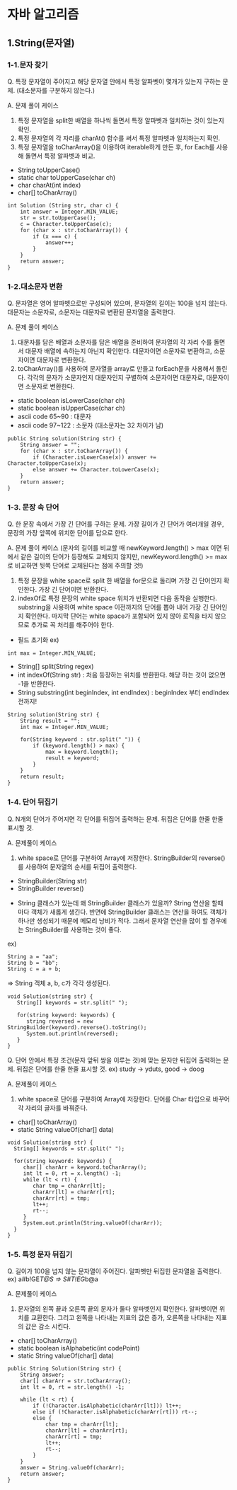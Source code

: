 # 자바 알고리즘

## 1.String(문자열)
### 1-1.문자 찾기
Q.
특정 문자열이 주어지고 해당 문자열 안에서 특정 알파벳이 몇개가 있는지 구하는 문제.
(대소문자를 구분하지 않는다.)

A.
문제 풀이 케이스
1) 특정 문자열을 split한 배열을 하나씩 돌면서 특정 알파벳과 일치하는 것이 있는지 확인.
2) 특정 문자열의 각 자리를 charAt() 함수를 써서 특정 알파벳과 일치하는지 확인.
3) 특정 문자열을 toCharArray()을 이용하여 iterable하게 만든 후, for Each를 사용해 돌면서 특정 알파벳과 비교.

* String toUpperCase()
* static char toUpperCase(char ch)
* char charAt(int index)
* char[] toCharArray()

~~~
int Solution (String str, char c) {
    int answer = Integer.MIN_VALUE;
    str = str.toUpperCase();
    c = Character.toUpperCase(c);
    for (char x : str.toCharArray()) {
        if (x === c) {
            answer++;
        }
    }
    return answer;
}
~~~

### 1-2.대소문자 변환
Q.
문자열은 영어 알파벳으로만 구성되어 있으며, 문자열의 길이는 100을 넘지 않는다.
대문자는 소문자로, 소문자는 대문자로 변환된 문자열을 출력한다.

A.
문제 풀이 케이스
1) 대문자를 담은 배열과 소문자를 담은 배열을 준비하여 문자열의 각 자리 수를 돌면서 대문자 배열에 속하는지 아닌지 확인한다. 
   대문자이면 소문자로 변환하고, 소문자이면 대문자로 변환한다.
2) toCharArray()를 사용하여 문자열을 array로 만들고 forEach문을 사용해서 돌린다.
    각각의 문자가 소문자인지 대문자인지 구별하여 소문자이면 대문자로, 대문자이면 소문자로 변환한다.

* static boolean isLowerCase(char ch)
* static boolean isUpperCase(char ch)
* ascii code 65~90 : 대문자
* ascii code 97~122 : 소문자 (대소문자는 32 차이가 남)

~~~
public String solution(String str) {
    String answer = "";
    for (char x : str.toCharArray()) {
        if (Character.isLowerCase(x)) answer += Character.toUpperCase(x);
        else answer += Character.toLowerCase(x);
    }
    return answer;
}
~~~

### 1-3. 문장 속 단어

Q.
한 문장 속에서 가장 긴 단어를 구하는 문제.
가장 길이가 긴 단어가 여러개일 경우, 문장의 가장 앞쪽에 위치한 단어를 답으로 한다.

A.
문제 풀이 케이스
(문자의 길이를 비교할 때
newKeyword.length() > max 이면 뒤에서 같은 길이의 단어가 등장해도 교체되지 않지만,
newKeyword.length() >= max 로 비교하면 뒷쪽 단어로 교체된다는 점에 주의할 것!)

1. 특정 문장을 white space로 split 한 배열을 for문으로 돌리며 가장 긴 단어인지 확인한다.
   가장 긴 단어이면 반환한다.
2. indexOf로 특정 문장의 white space 위치가 반환되면 다음 동작을 실행한다.
   substring을 사용하여 white space 이전까지의 단어를 뽑아 내어 가장 긴 단어인지 확인한다.
   마지막 단어는 white space가 포함되어 있지 않아 로직을 타지 않으므로 추가로 꼭 처리를 해주어야 한다.

- 필드 초기화
  ex)

```
int max = Integer.MIN_VALUE;
```

- String[] split(String regex)
- int indexOf(String str) : 처음 등장하는 위치를 반환한다. 해당 하는 것이 없으면 -1을 반환한다.
- String substring(int beginIndex, int endIndex) : beginIndex 부터 endIndex 전까지!

~~~
String solution(String str) {
    String result = "";
    int max = Integer.MIN_VALUE;

    for(String keyword : str.split(" ")) {
        if (keyword.length() > max) {
            max = keyword.length();
            result = keyword;
        }
    }
    return result;
}
~~~

### 1-4. 단어 뒤집기

Q.
N개의 단어가 주어지면 각 단어를 뒤집어 출력하는 문제.
뒤집은 단어를 한줄 한줄 표시할 것.

A.
문제풀이 케이스

1. white space로 단어를 구분하여 Array에 저장한다. StringBuilder의 reverse()를 사용하여 문자열의 순서를 뒤집어 출력한다.

- StringBuilder(String str)
- StringBuilder reverse()

* String 클래스가 있는데 왜 StringBuilder 클래스가 있을까?
  String 연산을 할때 마다 객체가 새롭게 생긴다.
  반면에 StringBuilder 클래스는 연산을 하여도 객체가 하나만 생성되기 때문에 메모리 낭비가 적다.
  그래서 문자열 연산을 많이 할 경우에는 StringBuilder를 사용하는 것이 좋다.

ex)

~~~
String a = "aa";
String b = "bb";
String c = a + b;
~~~

=> String 객체 a, b, c가 각각 생성된다.

~~~
void Solution(string str) {
   String[] keywords = str.split(" ");

   for(string keyword: keywords) {
      string reversed = new StringBuilder(keyword).reverse().toString();
      System.out.println(reversed);
   }
}
~~~

Q.
단어 안에서 특정 조건(문자 앞뒤 쌍을 이루는 것)에 맞는 문자만 뒤집어 출력하는 문제.
뒤집은 단어를 한줄 한줄 표시할 것.
ex) study -> yduts, good -> doog

A.
문제풀이 케이스

1. white space로 단어를 구분하여 Array에 저장한다. 단어를 Char 타입으로 바꾸어 각 자리의 글자를 바꿔준다.

- char[] toCharArray()
- static String valueOf(char[] data)

~~~
void Solution(string str) {
  String[] keywords = str.split(" ");

  for(string keyword: keywords) {
     char[] charArr = keyword.toCharArray();
     int lt = 0, rt = x.length() -1;
     while (lt < rt) {
        char tmp = charArr[lt];
        charArr[lt] = charArr[rt];
        charArr[rt] = tmp;
        lt++;
        rt--;
     }
     System.out.println(String.valueOf(charArr));
  }
}
~~~

### 1-5. 특정 문자 뒤집기
Q. 
길이가 100을 넘지 않는 문자열이 주어진다. 
알파벳만 뒤집힌 문자열을 출력한다.
ex)
a#b!GE*T@S => S#T!EG*b@a

A.
문제풀이 케이스

1. 문자열의 왼쪽 끝과 오른쪽 끝의 문자가 둘다 알파벳인지 확인한다. 알파벳이면 위치를 교환한다.
   그리고 왼쪽을 나타내는 지표의 값은 증가, 오른쪽을 나타내는 지표의 값은 감소 시킨다.

- char[] toCharArray()
- static boolean isAlphabetic(int codePoint)
- static String valueOf(char[] data)

~~~
public String Solution(String str) {
    String answer;
    char[] charArr = str.toCharArray();
    int lt = 0, rt = str.length() -1;

    while (lt < rt) {
        if (!Character.isAlphabetic(charArr[lt])) lt++;
        else if (!Character.isAlphabetic(charArr[rt])) rt--;
        else {
            char tmp = charArr[lt];
            charArr[lt] = charArr[rt];
            charArr[rt] = tmp;
            lt++;
            rt--;
        } 
    }
    answer = String.valueOf(charArr);
    return answer;
}
~~~